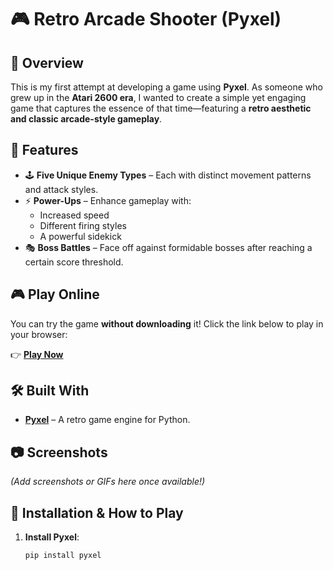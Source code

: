 
# 🎮 Retro Arcade Shooter (Pyxel)  

## 📜 Overview  
This is my first attempt at developing a game using **Pyxel**. As someone who grew up in the **Atari 2600 era**, I wanted to create a simple yet engaging game that captures the essence of that time—featuring a **retro aesthetic and classic arcade-style gameplay**.  

## 🚀 Features  
- 🕹 **Five Unique Enemy Types** – Each with distinct movement patterns and attack styles.  
- ⚡ **Power-Ups** – Enhance gameplay with:  
  - Increased speed  
  - Different firing styles  
  - A powerful sidekick  
- 🎭 **Boss Battles** – Face off against formidable bosses after reaching a certain score threshold.  

## 🎮 Play Online  
You can try the game **without downloading** it! Click the link below to play in your browser:  

👉 **[Play Now](https://kitao.github.io/pyxel/wasm/launcher/?run=jeremystevens.spaceshooter.main)**  

## 🛠️ Built With  
- **[Pyxel](https://github.com/kitao/pyxel)** – A retro game engine for Python.  

## 📷 Screenshots  
*(Add screenshots or GIFs here once available!)*  

## 🔧 Installation & How to Play  
1. **Install Pyxel**:  
   ```bash
   pip install pyxel
